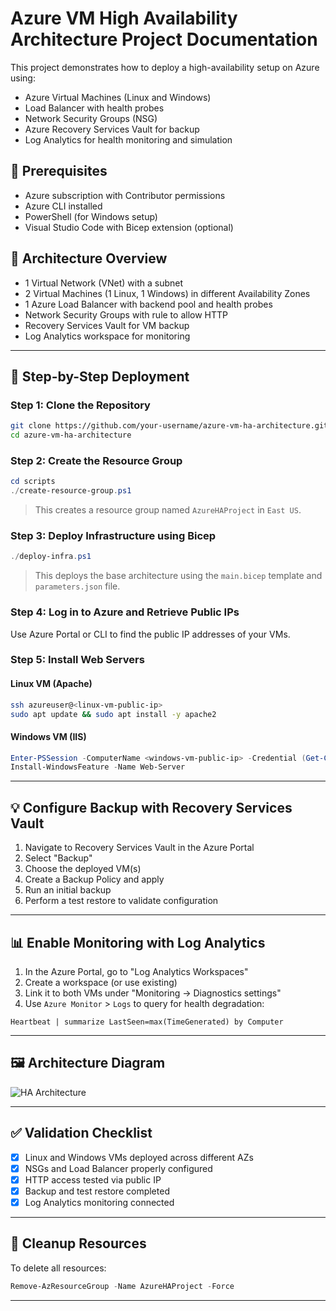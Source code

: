 # Azure VM High Availability Architecture Project Documentation

This project demonstrates how to deploy a high-availability setup on Azure using:
- Azure Virtual Machines (Linux and Windows)
- Load Balancer with health probes
- Network Security Groups (NSG)
- Azure Recovery Services Vault for backup
- Log Analytics for health monitoring and simulation

## 📌 Prerequisites
- Azure subscription with Contributor permissions
- Azure CLI installed
- PowerShell (for Windows setup)
- Visual Studio Code with Bicep extension (optional)

## 🧱 Architecture Overview

- 1 Virtual Network (VNet) with a subnet
- 2 Virtual Machines (1 Linux, 1 Windows) in different Availability Zones
- 1 Azure Load Balancer with backend pool and health probes
- Network Security Groups with rule to allow HTTP
- Recovery Services Vault for VM backup
- Log Analytics workspace for monitoring

---

## 🚀 Step-by-Step Deployment

### Step 1: Clone the Repository
```bash
git clone https://github.com/your-username/azure-vm-ha-architecture.git
cd azure-vm-ha-architecture
```

### Step 2: Create the Resource Group
```powershell
cd scripts
./create-resource-group.ps1
```
> This creates a resource group named `AzureHAProject` in `East US`.

### Step 3: Deploy Infrastructure using Bicep
```powershell
./deploy-infra.ps1
```
> This deploys the base architecture using the `main.bicep` template and `parameters.json` file.

### Step 4: Log in to Azure and Retrieve Public IPs
Use Azure Portal or CLI to find the public IP addresses of your VMs.

### Step 5: Install Web Servers
#### Linux VM (Apache)
```bash
ssh azureuser@<linux-vm-public-ip>
sudo apt update && sudo apt install -y apache2
```

#### Windows VM (IIS)
```powershell
Enter-PSSession -ComputerName <windows-vm-public-ip> -Credential (Get-Credential)
Install-WindowsFeature -Name Web-Server
```

---

## 💡 Configure Backup with Recovery Services Vault
1. Navigate to Recovery Services Vault in the Azure Portal
2. Select "Backup"
3. Choose the deployed VM(s)
4. Create a Backup Policy and apply
5. Run an initial backup
6. Perform a test restore to validate configuration

---

## 📊 Enable Monitoring with Log Analytics
1. In the Azure Portal, go to "Log Analytics Workspaces"
2. Create a workspace (or use existing)
3. Link it to both VMs under "Monitoring -> Diagnostics settings"
4. Use `Azure Monitor` > `Logs` to query for health degradation:
```kusto
Heartbeat | summarize LastSeen=max(TimeGenerated) by Computer
```

---

## 🖼️ Architecture Diagram
![HA Architecture](architecture/azure-ha-architecture.png)

---

## ✅ Validation Checklist
- [x] Linux and Windows VMs deployed across different AZs
- [x] NSGs and Load Balancer properly configured
- [x] HTTP access tested via public IP
- [x] Backup and test restore completed
- [x] Log Analytics monitoring connected

---

## 🔄 Cleanup Resources
To delete all resources:
```powershell
Remove-AzResourceGroup -Name AzureHAProject -Force
```

---


